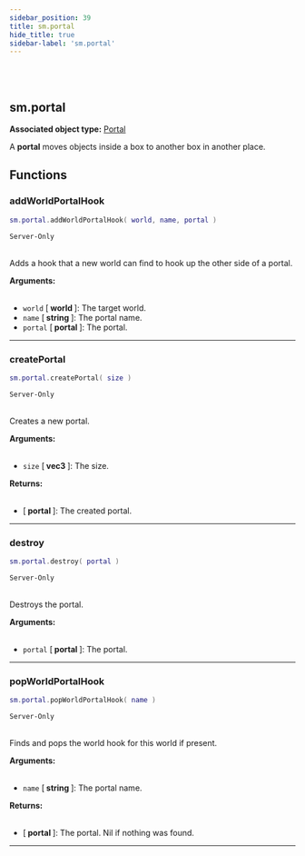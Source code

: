 ```yaml
---
sidebar_position: 39
title: sm.portal
hide_title: true
sidebar-label: 'sm.portal'
---
```


<br></br>

## sm.portal

**Associated object type:** [Portal](/lua/Game-Script-Environment/Userdata/Portal)

A <strong>portal</strong> moves objects inside a box to another box in another place.

## Functions

### addWorldPortalHook

```lua
sm.portal.addWorldPortalHook( world, name, portal )
```
<code>Server-Only</code> <br></br>

Adds a hook that a new world can find to hook up the other side of a portal.

<strong>Arguments:</strong> <br></br>

- <code>world</code> [<strong> world </strong>]: The target world.
- <code>name</code> [<strong> string </strong>]: The portal name.
- <code>portal</code> [<strong> portal </strong>]: The portal.

---

### createPortal

```lua
sm.portal.createPortal( size )
```
<code>Server-Only</code> <br></br>

Creates a new portal.

<strong>Arguments:</strong> <br></br>

- <code>size</code> [<strong> vec3 </strong>]: The size.

<strong>Returns:</strong> <br></br>

- [<strong> portal </strong>]: The created portal.

---

### destroy

```lua
sm.portal.destroy( portal )
```
<code>Server-Only</code> <br></br>

Destroys the portal.

<strong>Arguments:</strong> <br></br>

- <code>portal</code> [<strong> portal </strong>]: The portal.

---

### popWorldPortalHook

```lua
sm.portal.popWorldPortalHook( name )
```
<code>Server-Only</code> <br></br>

Finds and pops the world hook for this world if present.

<strong>Arguments:</strong> <br></br>

- <code>name</code> [<strong> string </strong>]: The portal name.

<strong>Returns:</strong> <br></br>

- [<strong> portal </strong>]: The portal. Nil if nothing was found.

---


